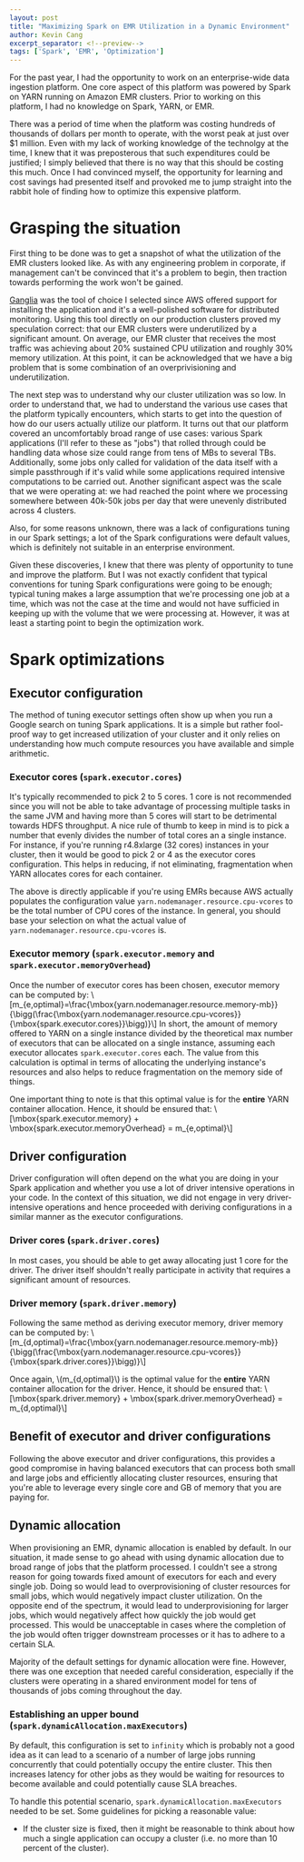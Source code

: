 ```yaml
---
layout: post
title: "Maximizing Spark on EMR Utilization in a Dynamic Environment"
author: Kevin Cang
excerpt_separator: <!--preview-->
tags: ['Spark', 'EMR', 'Optimization']
---
```

For the past year, I had the opportunity to work on an enterprise-wide data ingestion platform. One core aspect of this platform was powered by Spark on YARN running on Amazon EMR clusters. Prior to working on this platform, I had no knowledge on Spark, YARN, or EMR.

There was a period of time when the platform was costing hundreds of thousands of dollars per month to operate, with the worst peak at just over $1 million. Even with my lack of working knowledge of the technolgy at the time, I knew that it was preposterous that such expenditures could be justified; I simply believed that there is no way that this should be costing this much.
Once I had convinced myself, the opportunity for learning and cost savings had presented itself and provoked me to jump straight into the rabbit hole of finding how to optimize this expensive platform.

<!--preview-->
# Grasping the situation
First thing to be done was to get a snapshot of what the utilization of the EMR clusters looked like. As with any engineering problem in corporate, if management can't be convinced that it's a problem to begin, then traction towards performing the work won't be gained.

[Ganglia](http://ganglia.sourceforge.net/) was the tool of choice I selected since AWS offered support for installing the application and it's a well-polished software for distributed monitoring. Using this tool directly on our production clusters proved my speculation correct: that our EMR clusters were underutilized by a significant amount.
On average, our EMR cluster that receives the most traffic was achieving about 20% sustained CPU utilization and roughly 30% memory utilization. At this point, it can be acknowledged that we have a big problem that is some combination of an overprivisioning and underutilization.

The next step was to understand why our cluster utilization was so low. In order to understand that, we had to understand the various use cases that the platform typically encounters, which starts to get into the question of how do our users actually utilize our platform.
It turns out that our platform covered an uncomfortably broad range of use cases: various Spark applications (I'll refer to these as "jobs") that rolled through could be handling data whose size could range from tens of MBs to several TBs. Additionally, some jobs only called for validation of the data itself with a simple passthrough if it's valid while some applications required intensive computations to be carried out. Another significant aspect was the scale that we were operating at: we had reached the point where we processing somewhere between 40k-50k jobs per day that were unevenly distributed across 4 clusters.

Also, for some reasons unknown, there was a lack of configurations tuning in our Spark settings; a lot of the Spark configurations were default values, which is definitely not suitable in an enterprise environment.

Given these discoveries, I knew that there was plenty of opportunity to tune and improve the platform. But I was not exactly confident that typical conventions for tuning Spark configurations were going to be enough; typical tuning makes a large assumption that we're processing one job at a time, which was not the case at the time and would not have sufficied in keeping up with the volume that we were processing at. However, it was at least a starting point to begin the optimization work.


# Spark optimizations
## Executor configuration
The method of tuning executor settings often show up when you run a Google search on tuning Spark applications. It is a simple but rather fool-proof way to get increased utilization of your cluster and it only relies on understanding how much compute resources you have available and simple arithmetic.
### Executor cores (`spark.executor.cores`)
It's typically recommended to pick 2 to 5 cores. 1 core is not recommended since you will not be able to take advantage of processing multiple tasks in the same JVM and having more than 5 cores will start to be detrimental towards HDFS throughput.
A nice rule of thumb to keep in mind is to pick a number that evenly divides the number of total cores an a single instance. For instance, if you're running r4.8xlarge (32 cores) instances in your cluster, then it would be good to pick 2 or 4 as the executor cores configuration. This helps in reducing, if not eliminating, fragmentation when YARN allocates cores for each container.

The above is directly applicable if you're using EMRs because AWS actually populates the configuration value `yarn.nodemanager.resource.cpu-vcores` to be the total number of CPU cores of the instance. In general, you should base your selection on what the actual value of `yarn.nodemanager.resource.cpu-vcores` is.
### Executor memory (`spark.executor.memory` and `spark.executor.memoryOverhead`)
Once the number of executor cores has been chosen, executor memory can be computed by:
\\[m_{e,optimal}=\frac{\mbox{yarn.nodemanager.resource.memory-mb}}{\bigg(\frac{\mbox{yarn.nodemanager.resource.cpu-vcores}}{\mbox{spark.executor.cores}}\bigg)}\\]
In short, the amount of memory offered to YARN on a single instance divided by the theoretical max number of executors that can be allocated on a single instance, assuming each executor allocates `spark.executor.cores` each. The value from this calculation is optimal in terms of allocating the underlying instance's resources and also helps to reduce fragmentation on the memory side of things.

One important thing to note is that this optimal value is for the __entire__ YARN container allocation. Hence, it should be ensured that: \\[\mbox{spark.executor.memory} + \mbox{spark.executor.memoryOverhead} = m_{e,optimal}\\]

## Driver configuration
Driver configuration will often depend on the what you are doing in your Spark application and whether you use a lot of driver intensive operations in your code. In the context of this situation, we did not engage in very driver-intensive operations and hence proceeded with deriving configurations in a similar manner as the executor configurations.
### Driver cores (`spark.driver.cores`)
In most cases, you should be able to get away allocating just 1 core for the driver. The driver itself shouldn't really participate in activity that requires a significant amount of resources.
### Driver memory (`spark.driver.memory`)
Following the same method as deriving executor memory, driver memory can be computed by:
\\[m_{d,optimal}=\frac{\mbox{yarn.nodemanager.resource.memory-mb}}{\bigg(\frac{\mbox{yarn.nodemanager.resource.cpu-vcores}}{\mbox{spark.driver.cores}}\bigg)}\\]

Once again, \\(m_{d,optimal}\\) is the optimal value for the __entire__ YARN container allocation for the driver. Hence, it should be ensured that:
\\[\mbox{spark.driver.memory} + \mbox{spark.driver.memoryOverhead} = m_{d,optimal}\\]

## Benefit of executor and driver configurations
Following the above executor and driver configurations, this provides a good compromise in having balanced executors that can process both small and large jobs and efficiently allocating cluster resources, ensuring that you're able to leverage every single core and GB of memory that you are paying for.

## Dynamic allocation
When provisioning an EMR, dynamic allocation is enabled by default. In our situation, it made sense to go ahead with using dynamic allocation due to broad range of jobs that the platform processed.
I couldn't see a strong reason for going towards fixed amount of executors for each and every single job. Doing so would lead to overprovisioning of cluster resources for small jobs, which would negatively impact cluster utilization. On the opposite end of the spectrum, it would lead to underprovisioning for larger jobs, which would negatively affect how quickly the job would get processed. This would be unacceptable in cases where the completion of the job would often trigger downstream processes or it has to adhere to a certain SLA.

Majority of the default settings for dynamic allocation were fine. However, there was one exception that needed careful consideration, especially if the clusters were operating in a shared environment model for tens of thousands of jobs coming throughout the day.
### Establishing an upper bound (`spark.dynamicAllocation.maxExecutors`)
By default, this configuration is set to `infinity` which is probably not a good idea as it can lead to a scenario of a number of large jobs running concurrently that could potentially occupy the entire cluster. This then increases latency for other jobs as they would be waiting for resources to become available and could potentially cause SLA breaches.

To handle this potential scenario, `spark.dynamicAllocation.maxExecutors` needed to be set. Some guidelines for picking a reasonable value:
- If the cluster size is fixed, then it might be reasonable to think about how much a single application can occupy a cluster (i.e. no more than 10 percent of the cluster).
